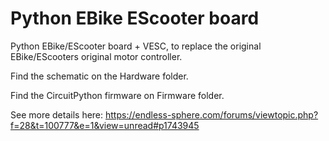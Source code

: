 # Python EBike EScooter board
Python EBike/EScooter board + VESC, to replace the original EBike/EScooters original motor controller.

Find the schematic on the Hardware folder.

Find the CircuitPython firmware on Firmware folder.

See more details here: https://endless-sphere.com/forums/viewtopic.php?f=28&t=100777&e=1&view=unread#p1743945
